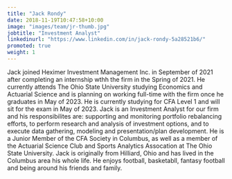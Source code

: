 ```yaml
---
title: "Jack Rondy"
date: 2018-11-19T10:47:58+10:00
image: "images/team/jr-thumb.jpg"
jobtitle: "Investment Analyst"
linkedinurl: "https://www.linkedin.com/in/jack-rondy-5a28521b6/"
promoted: true
weight: 1
---
```


Jack joined Heximer Investment Management Inc. in September of 2021 after completing an internship wthh the firm in the Spring of 2021. He currently attends The Ohio State University studying Economics and Actuarial Science and is planning on working full-time with the firm once he graduates in May of 2023. He is currently studying for CFA Level 1 and will sit for the exam in May of 2023. Jack is an Investment Analyst for our firm and his responsibilites are: supporting and monitoring portfolio rebalancing efforts, to perform research and analysis of investment options, and to execute data gathering, modeling and presentation/plan development. He is a Junior Member of the CFA Society in Columbus, as well as a member of the Actuarial Science Club and Sports Analytics Assocation at The Ohio State University. Jack is originally from Hilliard, Ohio and has lived in the Columbus area his whole life. He enjoys football, basketabll, fantasy football and being around his friends and family.

